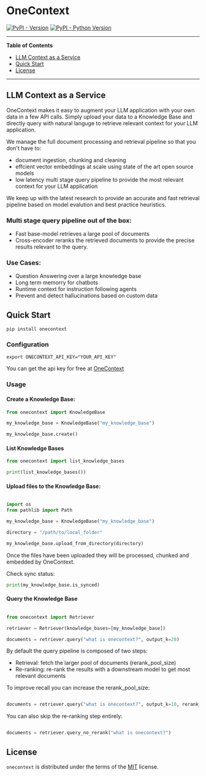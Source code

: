 # OneContext

[![PyPI - Version](https://img.shields.io/pypi/v/onecontext.svg)](https://pypi.org/project/onecontext)
[![PyPI - Python Version](https://img.shields.io/pypi/pyversions/onecontext.svg)](https://pypi.org/project/onecontext)

-----
**Table of Contents**
- [LLM Context as a Service](#llm-context-as-a-service)
- [Quick Start](#quick-start)
- [License](#license)

-----

## LLM Context as a Service

OneContext makes it easy to augment your LLM application with your own data
in a few API calls. Simply upload your data to a Knowledge Base and directly
query with natural languge to retrieve relevant context for your LLM application.

We manage the full document processing and retrieval pipeline so that you don't have to:

- document ingestion, chunking and cleaning
- effcient vector embeddings at scale using state of the art open source models
- low latency multi stage query pipeline to provide the most relevant context
for your LLM application

We keep up with the latest research to provide an accurate and fast retrieval pipeline
based on model evalution and best practice heuristics.

### Multi stage query pipeline out of the box:
- Fast base-model retrieves a large pool of documents
- Cross-encoder reranks the retrieved documents to provide the precise
results relevant to the query.

### Use Cases:
- Question Answering over a large knowledge base
- Long term memorry for chatbots
- Runtime context for instruction following agents
- Prevent and detect hallucinations based on custom data


## Quick Start

```console
pip install onecontext
```

### Configuration

    export ONECONTEXT_API_KEY="YOUR_API_KEY"

You can get the api key for free at  [OneContext](https://www.onecontext.ai)

### Usage

#### Create a Knowledge Base:

```python
from onecontext import KnowledgeBase

my_knowledge_base = KnowledgeBase("my_knowledge_base")

my_knowledge_base.create()

```

#### List Knowledge Bases


```python
from onecontext import list_knowledge_bases

print(list_knowledge_bases())

```

#### Upload files to the Knowledge Base:

```python

import os
from pathlib import Path

my_knowledge_base = KnowledgeBase("my_knowledge_base")

directory = "/path/to/local_folder"

my_knowledge_base.upload_from_directory(directory)
```

Once the files have been uploaded they will be processed, chunked
and embedded by OneContext.

Check sync status:

```python
print(my_knowledge_base.is_synced)
```

#### Query the Knowledge Base


```python

from onecontext import Retriever

retriever = Retriever(knowledge_bases=[my_knowledge_base])

documents = retriever.query("what is onecontext?", output_k=20)

```

By default the query pipeline is composed of two steps:

- Retrieval: fetch the larger pool of documents (rerank_pool_size)
- Re-ranking: re-rank the results with a downstream model to get most relevant documents

To improve recall you can increase the rerank_pool_size:

```python

documents = retriever.query("what is onecontext?", output_k=10, rerank_pool_size=80)

```

You can also skip the re-ranking step entirely:

```python

documents = retriever.query_no_rerank("what is onecontext?")

```

## License

`onecontext` is distributed under the terms of the [MIT](https://spdx.org/licenses/MIT.html) license.

